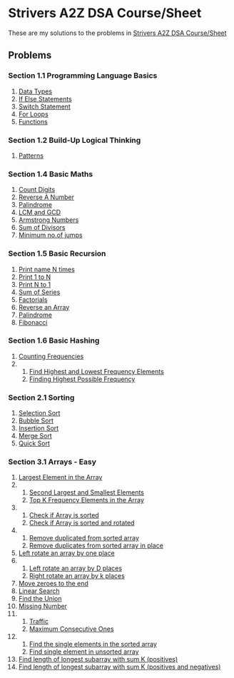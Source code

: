 # Strivers A2Z DSA Course/Sheet

These are my solutions to the problems in [Strivers A2Z DSA Course/Sheet](https://takeuforward.org/strivers-a2z-dsa-course/strivers-a2z-dsa-course-sheet-2/)

## Problems

### Section 1.1 Programming Language Basics

1. [Data Types](https://github.com/anuva312/Strivers-A2Z-DSA-Course/tree/master/1.Basics/1.%20Data%20Types)
2. [If Else Statements](https://github.com/anuva312/Strivers-A2Z-DSA-Course/tree/master/1.Basics/2.%20If%20Else%20Statements)
3. [Switch Statement](https://github.com/anuva312/Strivers-A2Z-DSA-Course/tree/master/1.Basics/3.%20Switch%20Statement)
4. [For Loops](https://github.com/anuva312/Strivers-A2Z-DSA-Course/tree/master/1.Basics/4.%20For%20Loops)
5. [Functions](https://github.com/anuva312/Strivers-A2Z-DSA-Course/tree/master/1.Basics/5.%20Functions)

### Section 1.2 Build-Up Logical Thinking

1. [Patterns](https://github.com/anuva312/Strivers-A2Z-DSA-Course/tree/master/2.%20Patterns)

### Section 1.4 Basic Maths

1. [Count Digits](https://github.com/anuva312/Strivers-A2Z-DSA-Course/tree/master/3.%20Basic%20Maths/1.%20Count%20Digits)
2. [Reverse A Number](https://github.com/anuva312/Strivers-A2Z-DSA-Course/tree/master/3.%20Basic%20Maths/2.%20Reverse%20A%20Number)
3. [Palindrome](https://github.com/anuva312/Strivers-A2Z-DSA-Course/tree/master/3.%20Basic%20Maths/3.%20Palindrome)
4. [LCM and GCD](https://github.com/anuva312/Strivers-A2Z-DSA-Course/tree/master/3.%20Basic%20Maths/4.%20LCM%20and%20GCD)
5. [Armstrong Numbers](https://github.com/anuva312/Strivers-A2Z-DSA-Course/tree/master/3.%20Basic%20Maths/5.%20Armstrong%20Numbers)
6. [Sum of Divisors](https://github.com/anuva312/Strivers-A2Z-DSA-Course/tree/master/3.%20Basic%20Maths/6.%20Sum%20of%20Divisors)
7. [Minimum no.of jumps](https://github.com/anuva312/Strivers-A2Z-DSA-Course/tree/master/3.%20Basic%20Maths/7.%20Minimum%20no.of%20jumps)

### Section 1.5 Basic Recursion

1. [Print name N times](https://github.com/anuva312/Strivers-A2Z-DSA-Course/tree/master/4.%20Recursion/1.%20Print%20name%20N%20times)
2. [Print 1 to N](https://github.com/anuva312/Strivers-A2Z-DSA-Course/tree/master/4.%20Recursion/2.%20Print%201%20to%20N)
3. [Print N to 1](https://github.com/anuva312/Strivers-A2Z-DSA-Course/tree/master/4.%20Recursion/3.%20Print%20N%20to%201)
4. [Sum of Series](https://github.com/anuva312/Strivers-A2Z-DSA-Course/tree/master/4.%20Recursion/4.%20Sum%20of%20Series)
5. [Factorials](https://github.com/anuva312/Strivers-A2Z-DSA-Course/tree/master/4.%20Recursion/5.%20Factorials)
6. [Reverse an Array](https://github.com/anuva312/Strivers-A2Z-DSA-Course/tree/master/4.%20Recursion/6.%20Reverse%20an%20Array)
7. [Palindrome](https://github.com/anuva312/Strivers-A2Z-DSA-Course/tree/master/4.%20Recursion/7.%20Palindrome)
8. [Fibonacci](https://github.com/anuva312/Strivers-A2Z-DSA-Course/tree/master/4.%20Recursion/8.%20Fibonacci)

### Section 1.6 Basic Hashing

1. [Counting Frequencies](https://github.com/anuva312/Strivers-A2Z-DSA-Course/tree/master/5.%20Hashing/1.%20Counting%20Frequencies)
2. 1. [Find Highest and Lowest Frequency Elements](https://github.com/anuva312/Strivers-A2Z-DSA-Course/tree/master/5.%20Hashing/2.1%20Find%20Highest%20and%20Lowest%20frequency%20elements)
   2. [Finding Highest Possible Frequency](https://github.com/anuva312/Strivers-A2Z-DSA-Course/tree/master/5.%20Hashing/2.2%20Find%20Highest%20Possible%20Frequency)

### Section 2.1 Sorting

1. [Selection Sort](https://github.com/anuva312/Strivers-A2Z-DSA-Course/tree/master/6.%20Sorting/1.%20Selection%20Sort)
2. [Bubble Sort](https://github.com/anuva312/Strivers-A2Z-DSA-Course/tree/master/6.%20Sorting/2.%20Bubble%20Sort)
3. [Insertion Sort](https://github.com/anuva312/Strivers-A2Z-DSA-Course/tree/master/6.%20Sorting/3.%20Insertion%20Sort)
4. [Merge Sort](https://github.com/anuva312/Strivers-A2Z-DSA-Course/tree/master/6.%20Sorting/4.%20Merge%20Sort)
5. [Quick Sort](https://github.com/anuva312/Strivers-A2Z-DSA-Course/blob/master/6.%20Sorting/5.%20Quick%20Sort/solution.py)

### Section 3.1 Arrays - Easy

1. [Largest Element in the Array](https://github.com/anuva312/Strivers-A2Z-DSA-Course/tree/master/7.%20Arrays/1.%20Easy/01.%20Largest%20Element%20in%20the%20Array)
2. 1. [Second Largest and Smallest Elements](https://github.com/anuva312/Strivers-A2Z-DSA-Course/tree/master/7.%20Arrays/1.%20Easy/02.1%20Second%20Largest%20and%20Smallest%20Elements)
   2. [Top K Frequency Elements in the Array](https://github.com/anuva312/Strivers-A2Z-DSA-Course/tree/master/7.%20Arrays/1.%20Easy/02.2%20Top%20K%20Frequent%20Elements%20in%20Array)
3. 1. [Check if Array is sorted](https://github.com/anuva312/Strivers-A2Z-DSA-Course/tree/master/7.%20Arrays/1.%20Easy/03.1%20Check%20if%20Array%20is%20Sorted)
   2. [Check if Array is sorted and rotated](https://github.com/anuva312/Strivers-A2Z-DSA-Course/tree/master/7.%20Arrays/1.%20Easy/03.2%20Check%20if%20Array%20is%20Sorted%20and%20Rotated)
4. 1. [Remove duplicated from sorted array](https://github.com/anuva312/Strivers-A2Z-DSA-Course/tree/master/7.%20Arrays/1.%20Easy/04.1%20Remove%20Duplicates%20from%20Sorted%20Array)
   2. [Remove duplicates from sorted array in place](https://github.com/anuva312/Strivers-A2Z-DSA-Course/tree/master/7.%20Arrays/1.%20Easy/04.2%20Remove%20Duplicates%20from%20Sorted%20Array%20In%20Place)
5. [Left rotate an array by one place](https://github.com/anuva312/Strivers-A2Z-DSA-Course/tree/master/7.%20Arrays/1.%20Easy/05%20Left%20Rotate%20an%20Array%20by%20One%20Place)
6. 1. [Left rotate an array by D places](https://github.com/anuva312/Strivers-A2Z-DSA-Course/tree/master/7.%20Arrays/1.%20Easy/06.1%20Left%20Rotate%20An%20Array%20by%20D%20Places)
   2. [Right rotate an array by k places](https://github.com/anuva312/Strivers-A2Z-DSA-Course/tree/master/7.%20Arrays/1.%20Easy/06.2%20Right%20Rotate%20an%20Array%20by%20k%20Places)
7. [Move zeroes to the end](https://github.com/anuva312/Strivers-A2Z-DSA-Course/tree/master/7.%20Arrays/1.%20Easy/07%20Move%20Zeroes%20to%20the%20End)
8. [Linear Search](https://github.com/anuva312/Strivers-A2Z-DSA-Course/tree/master/7.%20Arrays/1.%20Easy/08%20Linear%20Search)
9. [Find the Union](https://github.com/anuva312/Strivers-A2Z-DSA-Course/tree/master/7.%20Arrays/1.%20Easy/09%20Find%20the%20Union)
10. [Missing Number](https://github.com/anuva312/Strivers-A2Z-DSA-Course/tree/master/7.%20Arrays/1.%20Easy/10%20Missing%20Number)
11. 1. [Traffic](https://github.com/anuva312/Strivers-A2Z-DSA-Course/tree/master/7.%20Arrays/1.%20Easy/11.1%20Traffic)
    2. [Maximum Consecutive Ones](https://github.com/anuva312/Strivers-A2Z-DSA-Course/tree/master/7.%20Arrays/1.%20Easy/11.2%20Maximum%20Consecutive%20Ones)
12. 1. [Find the single elements in the sorted array](https://github.com/anuva312/Strivers-A2Z-DSA-Course/tree/master/7.%20Arrays/1.%20Easy/12.1%20Find%20the%20single%20element%20in%20sorted%20array)
    2. [Find single element in unsorted array](https://github.com/anuva312/Strivers-A2Z-DSA-Course/tree/master/7.%20Arrays/1.%20Easy/12.2%20Find%20single%20element%20in%20unsorted%20array)
13. [Find length of longest subarray with sum K (positives)](<https://github.com/anuva312/Strivers-A2Z-DSA-Course/tree/master/7.%20Arrays/1.%20Easy/13.%20Find%20length%20of%20longest%20subarray%20with%20sum%20K%20(positives)>)
14. [Find length of longest subarray with sum K (positives and negatives)](<https://github.com/anuva312/Strivers-A2Z-DSA-Course/tree/master/7.%20Arrays/1.%20Easy/14.%20Find%20length%20of%20longest%20subarray%20with%20sum%20K%20(positives%20and%20negatives)>)
